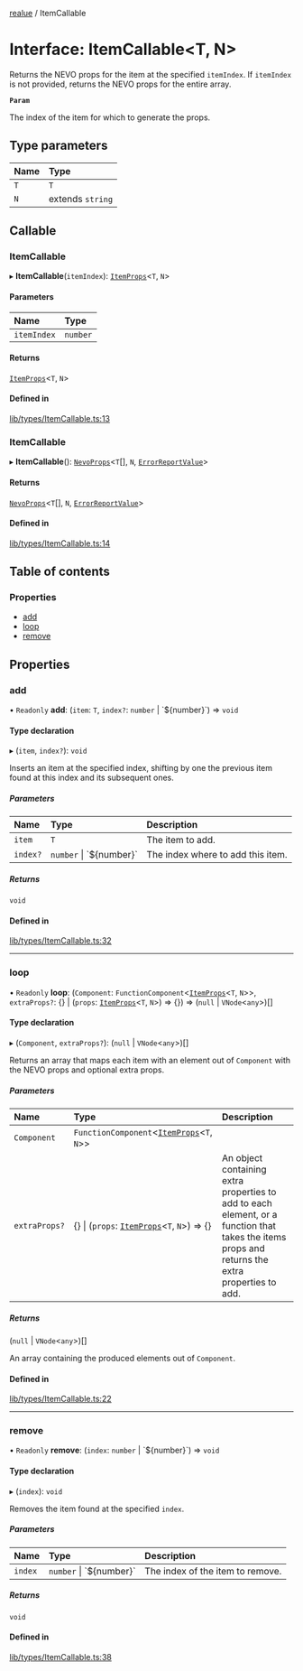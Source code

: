 [realue](../README.md) / ItemCallable

# Interface: ItemCallable<T, N\>

Returns the NEVO props for the item at the specified `itemIndex`. If `itemIndex` is not provided, returns the NEVO props for the entire array.

**`Param`**

The index of the item for which to generate the props.

## Type parameters

| Name | Type |
| :------ | :------ |
| `T` | `T` |
| `N` | extends `string` |

## Callable

### ItemCallable

▸ **ItemCallable**(`itemIndex`): [`ItemProps`](../README.md#itemprops)<`T`, `N`\>

#### Parameters

| Name | Type |
| :------ | :------ |
| `itemIndex` | `number` |

#### Returns

[`ItemProps`](../README.md#itemprops)<`T`, `N`\>

#### Defined in

[lib/types/ItemCallable.ts:13](https://github.com/nevoland/realue/blob/10cda46/lib/types/ItemCallable.ts#L13)

### ItemCallable

▸ **ItemCallable**(): [`NevoProps`](../README.md#nevoprops)<`T`[], `N`, [`ErrorReportValue`](../README.md#errorreportvalue)\>

#### Returns

[`NevoProps`](../README.md#nevoprops)<`T`[], `N`, [`ErrorReportValue`](../README.md#errorreportvalue)\>

#### Defined in

[lib/types/ItemCallable.ts:14](https://github.com/nevoland/realue/blob/10cda46/lib/types/ItemCallable.ts#L14)

## Table of contents

### Properties

- [add](ItemCallable.md#add)
- [loop](ItemCallable.md#loop)
- [remove](ItemCallable.md#remove)

## Properties

### add

• `Readonly` **add**: (`item`: `T`, `index?`: `number` \| \`${number}\`) => `void`

#### Type declaration

▸ (`item`, `index?`): `void`

Inserts an item at the specified index, shifting by one the previous item found at this index and its subsequent ones.

##### Parameters

| Name | Type | Description |
| :------ | :------ | :------ |
| `item` | `T` | The item to add. |
| `index?` | `number` \| \`${number}\` | The index where to add this item. |

##### Returns

`void`

#### Defined in

[lib/types/ItemCallable.ts:32](https://github.com/nevoland/realue/blob/10cda46/lib/types/ItemCallable.ts#L32)

___

### loop

• `Readonly` **loop**: (`Component`: `FunctionComponent`<[`ItemProps`](../README.md#itemprops)<`T`, `N`\>\>, `extraProps?`: {} \| (`props`: [`ItemProps`](../README.md#itemprops)<`T`, `N`\>) => {}) => (``null`` \| `VNode`<`any`\>)[]

#### Type declaration

▸ (`Component`, `extraProps?`): (``null`` \| `VNode`<`any`\>)[]

Returns an array that maps each item with an element out of `Component` with the NEVO props and optional extra props.

##### Parameters

| Name | Type | Description |
| :------ | :------ | :------ |
| `Component` | `FunctionComponent`<[`ItemProps`](../README.md#itemprops)<`T`, `N`\>\> |  |
| `extraProps?` | {} \| (`props`: [`ItemProps`](../README.md#itemprops)<`T`, `N`\>) => {} | An object containing extra properties to add to each element, or a function that takes the items props and returns the extra properties to add. |

##### Returns

(``null`` \| `VNode`<`any`\>)[]

An array containing the produced elements out of `Component`.

#### Defined in

[lib/types/ItemCallable.ts:22](https://github.com/nevoland/realue/blob/10cda46/lib/types/ItemCallable.ts#L22)

___

### remove

• `Readonly` **remove**: (`index`: `number` \| \`${number}\`) => `void`

#### Type declaration

▸ (`index`): `void`

Removes the item found at the specified `index`.

##### Parameters

| Name | Type | Description |
| :------ | :------ | :------ |
| `index` | `number` \| \`${number}\` | The index of the item to remove. |

##### Returns

`void`

#### Defined in

[lib/types/ItemCallable.ts:38](https://github.com/nevoland/realue/blob/10cda46/lib/types/ItemCallable.ts#L38)
